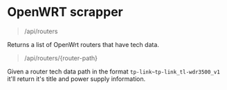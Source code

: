# OpenWRT scrapper

> /api/routers

Returns a list of OpenWrt routers that have tech data.

> /api/routers/{router-path}

Given a router tech data path in the format `tp-link~tp-link_tl-wdr3500_v1` it'll return it's title and power supply information.